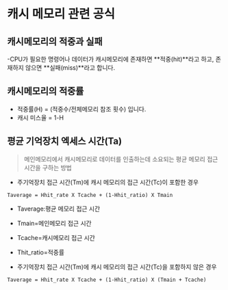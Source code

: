 # 캐시 메모리 관련 공식

## 캐시메모리의 적중과 실패

-CPU가 필요한 명령어나 데이터가 캐시메모리에 존재하면 **적중(hit)**라고 하고, 존재하지 않으면 **실패(miss)**라고 합니다.


## 캐시메모리의 적중률

- 적중률(H) = (적중수/전체메모리 참조 횟수) 입니다.
- 캐시 미스율 = 1-H

## 평균 기억장치 엑세스 시간(Ta)
> 메인메모리에서 캐시메모리로 데이터를 인출하는데 소요되는 평균 메모리 접근 시간을 구하는 방법

- 주기억장치 접근 시간(Tm)에 캐시 메모리의 접근 시간(Tc)이 포함한 경우

`Taverage = Hhit_rate X Tcache + (1-Hhit_ratio) X Tmain`

  - Taverage:평균 메모리 접근 시간
  - Tmain=메인메모리 접근 시간
  - Tcache=캐시메모리 접근 시간
  - Thit_ratio=적중률

- 주기억장치 접근 시간(Tm)에 캐시 메모리의 접근 시간(Tc)을 포함하지 않은 경우

`Taverage = Hhit_rate X Tcache + (1-Hhit_ratio) X (Tmain + Tcache)`
